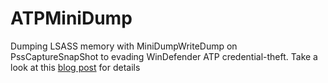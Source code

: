 # ATPMiniDump
 Dumping LSASS memory with MiniDumpWriteDump on PssCaptureSnapShot to evading WinDefender ATP credential-theft.
 Take a look at this [blog post]() for details 
